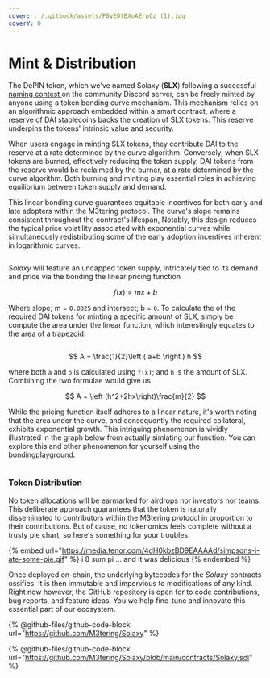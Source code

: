 ```yaml
---
cover: ../.gitbook/assets/F0yEOtEXoAErpCz (1).jpg
coverY: 0
---
```


# Mint & Distribution

The DePIN token, which we've named Solaxy (**SLX**) following a successful [naming contest](https://discord.com/channels/1128564139472736296/1135547222956720188)[ ](https://discord.com/channels/1128564139472736296/1135547222956720188)on the community Discord server, can be freely minted by anyone using a token bonding curve mechanism. This mechanism relies on an algorithmic approach embedded within a smart contract, where a reserve of DAI stablecoins backs the creation of SLX tokens. This reserve underpins the tokens' intrinsic value and security.

When users engage in minting SLX tokens, they contribute DAI to the reserve at a rate determined by the curve algorithm. Conversely, when SLX tokens are burned, effectively reducing the token supply, DAI tokens from the reserve would be reclaimed by the burner, at a rate determined by the curve algorithm. Both burning and minting play essential roles in achieving equilibrium between token supply and demand.

This linear bonding curve guarantees equitable incentives for both early and late adopters within the M3tering protocol. The curve's slope remains consistent throughout the contract's lifespan, Notably, this design reduces the typical price volatility associated with exponential curves while simultaneously redistributing some of the early adoption incentives inherent in logarithmic curves.&#x20;

<figure><img src="broken-reference" alt=""><figcaption></figcaption></figure>

_Solaxy_ will feature an uncapped token supply, intricately tied to its demand and price via the bonding the linear pricing function&#x20;

$$
f(x) = mx + b
$$

Where slope; m = `0.0025` and intersect; b = `0`. To calculate the of the required DAI tokens for minting a specific amount of SLX, simply be compute the area under the linear function, which interestingly equates to the area of a trapezoid.

<figure><img src="broken-reference" alt=""><figcaption></figcaption></figure>

$$
A = \frac{1}{2}\left ( a+b \right ) h
$$

where both `a` and `b` is calculated using `f(x)`; and `h` is the amount of SLX. Combining the two formulae would give us&#x20;

$$
A = \left (h^2+2hx\right)\frac{m}{2}
$$

While the pricing function itself adheres to a linear nature, it's worth noting that the area under the curve, and consequently the required collateral, exhibits exponential growth. This intriguing phenomenon is vividly illustrated in the graph below from actually simlating our function. You can explore this and other phenomenon for yourself using the [bondingplayground](https://bondingplayground.netlify.app/).

<figure><img src="broken-reference" alt=""><figcaption></figcaption></figure>

### Token Distribution

No token allocations will be earmarked for airdrops nor investors nor teams. This deliberate approach guarantees that the token is naturally disseminated to contributors within the M3tering protocol in proportion to their contributions. But of cause, no tokenomics feels complete without a trusty pie chart, so here's something for your troubles.

{% embed url="https://media.tenor.com/4dH0kbzBD9EAAAAd/simpsons-i-ate-some-pie.gif" %}
i 8 sum pi ... and it was delicious
{% endembed %}

Once deployed on-chain, the underlying bytecodes for the _Solaxy_ contracts ossifies. It is then immutable and impervious to modifications of any kind. Right now however, the GitHub repository is open for to code contributions, bug reports, and feature ideas. You we help fine-tune and innovate this essential part of our ecosystem.

{% @github-files/github-code-block url="https://github.com/M3tering/Solaxy" %}

{% @github-files/github-code-block url="https://github.com/M3tering/Solaxy/blob/main/contracts/Solaxy.sol" %}
